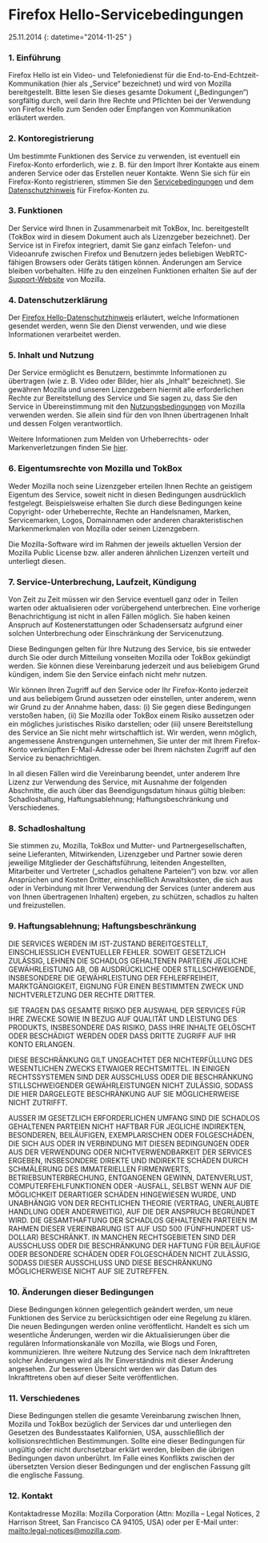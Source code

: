 # Firefox Hello-Servicebedingungen

25\.11\.2014
{: datetime="2014-11-25" }

### 1. Einführung 

Firefox Hello ist ein Video- und Telefoniedienst für die End-to-End-Echtzeit-Kommunikation (hier als „Service“ bezeichnet) und wird von Mozilla bereitgestellt.  Bitte lesen Sie dieses gesamte Dokument („Bedingungen“) sorgfältig durch, weil darin Ihre Rechte und Pflichten bei der Verwendung von Firefox Hello zum Senden oder Empfangen von Kommunikation erläutert werden.

### 2. Kontoregistrierung

Um bestimmte Funktionen des Service zu verwenden, ist eventuell ein Firefox-Konto erforderlich, wie z. B. für den Import Ihrer Kontakte aus einem anderen Service oder das Erstellen neuer Kontakte.  Wenn Sie sich für ein Firefox-Konto registrieren, stimmen Sie den [Servicebedingungen](https://www.mozilla.org/about/legal/terms/services) und dem [Datenschutzhinweis](https://www.mozilla.org/privacy/firefox-cloud) für Firefox-Konten zu.

### 3. Funktionen

Der Service wird Ihnen in Zusammenarbeit mit TokBox, Inc. bereitgestellt (TokBox wird in diesem Dokument auch als Lizenzgeber bezeichnet).  Der Service ist in Firefox integriert, damit Sie ganz einfach Telefon- und Videoanrufe zwischen Firefox und Benutzern jedes beliebigen WebRTC-fähigen Browsers oder Geräts tätigen können.  Änderungen am Service bleiben vorbehalten.  Hilfe zu den einzelnen Funktionen erhalten Sie auf der [Support-Website](https://support.mozilla.org/products/firefox) von Mozilla. 

### 4. Datenschutzerklärung

Der [Firefox Hello-Datenschutzhinweis](https://www.mozilla.org/privacy/firefox-hello/) erläutert, welche Informationen gesendet werden, wenn Sie den Dienst verwenden, und wie diese Informationen verarbeitet werden.

### 5. Inhalt und Nutzung 

Der Service ermöglicht es Benutzern, bestimmte Informationen zu übertragen (wie z. B. Video oder Bilder, hier als „Inhalt“ bezeichnet).  Sie gewähren Mozilla und unseren Lizenzgebern hiermit alle erforderlichen Rechte zur Bereitstellung des Service und Sie sagen zu, dass Sie den Service in Übereinstimmung mit den [Nutzungsbedingungen](https://www.mozilla.org/about/legal/acceptable-use) von Mozilla verwenden werden. Sie allein sind für den von Ihnen übertragenen Inhalt und dessen Folgen verantwortlich. 

Weitere Informationen zum Melden von Urheberrechts- oder Markenverletzungen finden Sie [hier](https://www.mozilla.org/about/legal/report-abuse/).

### 6. Eigentumsrechte von Mozilla und TokBox

Weder Mozilla noch seine Lizenzgeber erteilen Ihnen Rechte an geistigem Eigentum des Service, soweit nicht in diesen Bedingungen ausdrücklich festgelegt.  Beispielsweise erhalten Sie durch diese Bedingungen keine Copyright- oder Urheberrechte, Rechte an Handelsnamen, Marken, Servicemarken, Logos, Domainnamen oder anderen charakteristischen Markenmerkmalen von Mozilla oder seinen Lizenzgebern.  

Die Mozilla-Software wird im Rahmen der jeweils aktuellen Version der Mozilla Public License bzw. aller anderen ähnlichen Lizenzen verteilt und unterliegt diesen.

### 7. Service-Unterbrechung, Laufzeit, Kündigung

Von Zeit zu Zeit müssen wir den Service eventuell ganz oder in Teilen warten oder aktualisieren oder vorübergehend unterbrechen. Eine vorherige Benachrichtigung ist nicht in allen Fällen möglich. Sie haben keinen Anspruch auf Kostenerstattungen oder Schadensersatz aufgrund einer solchen Unterbrechung oder Einschränkung der Servicenutzung.

Diese Bedingungen gelten für Ihre Nutzung des Service, bis sie entweder durch Sie oder durch Mitteilung vonseiten Mozilla oder TokBox gekündigt werden. Sie können diese Vereinbarung jederzeit und aus beliebigem Grund kündigen, indem Sie den Service einfach nicht mehr nutzen.

Wir können Ihren Zugriff auf den Service oder Ihr Firefox-Konto jederzeit und aus beliebigem Grund aussetzen oder einstellen, unter anderem, wenn wir Grund zu der Annahme haben, dass: (i) Sie gegen diese Bedingungen verstoßen haben, (ii) Sie Mozilla oder TokBox einem Risiko aussetzen oder ein mögliches juristisches Risiko darstellen; oder (iii) unsere Bereitstellung des Service an Sie nicht mehr wirtschaftlich ist. Wir werden, wenn möglich, angemessene Anstrengungen unternehmen, Sie unter der mit Ihrem Firefox-Konto verknüpften E-Mail-Adresse oder bei Ihrem nächsten Zugriff auf den Service zu benachrichtigen.

In all diesen Fällen wird die Vereinbarung beendet, unter anderem Ihre Lizenz zur Verwendung des Service, mit Ausnahme der folgenden Abschnitte, die auch über das Beendigungsdatum hinaus gültig bleiben: Schadloshaltung, Haftungsablehnung; Haftungsbeschränkung und Verschiedenes.

### 8. Schadloshaltung

Sie stimmen zu, Mozilla, TokBox und Mutter- und Partnergesellschaften, seine Lieferanten, Mitwirkenden, Lizenzgeber und Partner sowie deren jeweilige Mitglieder der Geschäftsführung, leitenden Angestellten, Mitarbeiter und Vertreter („schadlos gehaltene Parteien“) von bzw. vor allen Ansprüchen und Kosten Dritter, einschließlich Anwaltskosten, die sich aus oder in Verbindung mit Ihrer Verwendung der Services (unter anderem aus von Ihnen übertragenen Inhalten) ergeben, zu schützen, schadlos zu halten und freizustellen.

### 9. Haftungsablehnung; Haftungsbeschränkung

DIE SERVICES WERDEN IM IST-ZUSTAND BEREITGESTELLT, EINSCHLIESSLICH EVENTUELLER FEHLER. SOWEIT GESETZLICH ZULÄSSIG, LEHNEN DIE SCHADLOS GEHALTENEN PARTEIEN JEGLICHE GEWÄHRLEISTUNG AB, OB AUSDRÜCKLICHE ODER STILLSCHWEIGENDE, INSBESONDERE DIE GEWÄHRLEISTUNG DER FEHLERFREIHEIT, MARKTGÄNGIGKEIT, EIGNUNG FÜR EINEN BESTIMMTEN ZWECK UND NICHTVERLETZUNG DER RECHTE DRITTER. 

SIE TRAGEN DAS GESAMTE RISIKO DER AUSWAHL DER SERVICES FÜR IHRE ZWECKE SOWIE IN BEZUG AUF QUALITÄT UND LEISTUNG DES PRODUKTS, INSBESONDERE DAS RISIKO, DASS IHRE INHALTE GELÖSCHT ODER BESCHÄDIGT WERDEN ODER DASS DRITTE ZUGRIFF AUF IHR KONTO ERLANGEN. 

DIESE BESCHRÄNKUNG GILT UNGEACHTET DER NICHTERFÜLLUNG DES WESENTLICHEN ZWECKS ETWAIGER RECHTSMITTEL.  IN EINIGEN RECHTSSYSTEMEN SIND DER AUSSCHLUSS ODER DIE BESCHRÄNKUNG STILLSCHWEIGENDER GEWÄHRLEISTUNGEN NICHT ZULÄSSIG, SODASS DIE HIER DARGELEGTE BESCHRÄNKUNG AUF SIE MÖGLICHERWEISE NICHT ZUTRIFFT.

AUSSER IM GESETZLICH ERFORDERLICHEN UMFANG SIND DIE SCHADLOS GEHALTENEN PARTEIEN NICHT HAFTBAR FÜR JEGLICHE INDIREKTEN, BESONDEREN, BEILÄUFIGEN, EXEMPLARISCHEN ODER FOLGESCHÄDEN, DIE SICH AUS ODER IN VERBINDUNG MIT DIESEN BEDINGUNGEN ODER AUS DER VERWENDUNG ODER NICHTVERWENDBARKEIT DER SERVICES ERGEBEN, INSBESONDERE DIREKTE UND INDIREKTE SCHÄDEN DURCH SCHMÄLERUNG DES IMMATERIELLEN FIRMENWERTS, BETRIEBSUNTERBRECHUNG, ENTGANGENEN GEWINN, DATENVERLUST, COMPUTERFEHLFUNKTIONEN ODER -AUSFALL, SELBST WENN AUF DIE MÖGLICHKEIT DERARTIGER SCHÄDEN HINGEWIESEN WURDE, UND UNABHÄNGIG VON DER RECHTLICHEN THEORIE (VERTRAG, UNERLAUBTE HANDLUNG ODER ANDERWEITIG), AUF DIE DER ANSPRUCH BEGRÜNDET WIRD. DIE GESAMTHAFTUNG DER SCHADLOS GEHALTENEN PARTEIEN IM RAHMEN DIESER VEREINBARUNG IST AUF USD 500 (FÜNFHUNDERT US-DOLLAR) BESCHRÄNKT. IN MANCHEN RECHTSGEBIETEN SIND DER AUSSCHLUSS ODER DIE BESCHRÄNKUNG DER HAFTUNG FÜR BEILÄUFIGE ODER BESONDERE SCHÄDEN ODER FOLGESCHÄDEN NICHT ZULÄSSIG, SODASS DIESER AUSSCHLUSS UND DIESE BESCHRÄNKUNG MÖGLICHERWEISE NICHT AUF SIE ZUTREFFEN.

### 10. Änderungen dieser Bedingungen

Diese Bedingungen können gelegentlich geändert werden, um neue Funktionen des Service zu berücksichtigen oder eine Regelung zu klären. Die neuen Bedingungen werden online veröffentlicht. Handelt es sich um wesentliche Änderungen, werden wir die Aktualisierungen über die regulären Informationskanäle von Mozilla, wie Blogs und Foren, kommunizieren. Ihre weitere Nutzung des Service nach dem Inkrafttreten solcher Änderungen wird als Ihr Einverständnis mit dieser Änderung angesehen. Zur besseren Übersicht werden wir das Datum des Inkrafttretens oben auf dieser Seite veröffentlichen.

### 11. Verschiedenes

Diese Bedingungen stellen die gesamte Vereinbarung zwischen Ihnen, Mozilla und TokBox bezüglich der Services dar und unterliegen den Gesetzen des Bundesstaates Kalifornien, USA, ausschließlich der kollisionsrechtlichen Bestimmungen. Sollte eine dieser Bedingungen für ungültig oder nicht durchsetzbar erklärt werden, bleiben die übrigen Bedingungen davon unberührt. Im Falle eines Konflikts zwischen der übersetzten Version dieser Bedingungen und der englischen Fassung gilt die englische Fassung.

### 12. Kontakt

Kontaktadresse Mozilla: Mozilla Corporation (Attn: Mozilla – Legal Notices, 2 Harrison Street, San Francisco CA 94105, USA) oder per E-Mail unter: <mailto:legal-notices@mozilla.com>.
